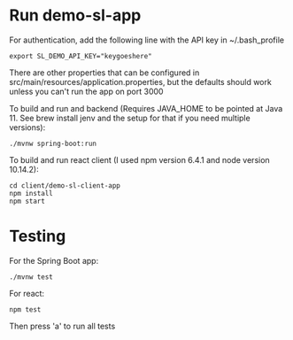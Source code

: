 # Run demo-sl-app

For authentication, add the following line with the API key in ~/.bash_profile
```
export SL_DEMO_API_KEY="keygoeshere"
```
There are other properties that can be configured in src/main/resources/application.properties, but the defaults should work unless you can't run the app on port 3000


To build and run and backend (Requires JAVA_HOME to be pointed at Java 11. See brew install jenv and the setup for that if you need multiple versions):
```
./mvnw spring-boot:run
```

To build and run react client (I used npm version 6.4.1 and node version 10.14.2):
```
cd client/demo-sl-client-app
npm install
npm start
```


# Testing
For the Spring Boot app:
```
./mvnw test
```

For react:
```
npm test
```
Then press 'a' to run all tests
